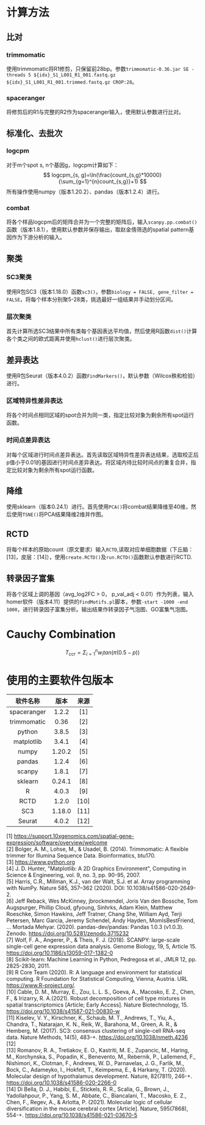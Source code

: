 # 计算方法
## 比对
### trimmomatic
使用trimmomatic将R1修剪，只保留前28bp。参数`trimmomatic-0.36.jar SE -threads 5 ${idx}_S1_L001_R1_001.fastq.gz ${idx}_S1_L001_R1_001.trimmed.fastq.gz CROP:28`。
### spaceranger
将修剪后的R1与完整的R2作为spaceranger输入，使用默认参数进行比对。

## 标准化、去批次  
### logcpm
对于m个spot s, n个基因g，logcpm计算如下：
$$ logcpm_{s, g}=\ln(\frac{count_{s,g}*10000}{\sum_{g=1}^{n}count_{s,g}}+1) $$
所有操作使用numpy（版本1.20.2）、pandas（版本1.2.4）进行。
### combat
将各个样品logcpm后的矩阵合并为一个完整的矩阵后，输入`scanpy.pp.combat()`函数（版本1.8.1），使用默认参数并保存输出，取赵金倩筛选的spatial pattern基因作为下游分析的输入。

## 聚类
### SC3聚类
使用R包SC3（版本1.18.0）函数`sc3()`，参数`biology = FALSE, gene_filter = FALSE`，将每个样本分别聚5-28类，挑选最好一组结果并手动划分区间。
### 层次聚类
首先计算所选SC3结果中所有类每个基因表达平均值，然后使用R函数`dist()`计算各个类之间的欧式距离并使用`hclust()`进行层次聚类。

## 差异表达
使用R包Seurat（版本4.0.2）函数`FindMarkers()`，默认参数（Wilcox秩和检验）进行。
### 区域特异性差异表达
将各个时间点相同区域的spot合并为同一类，指定比较对象为剩余所有spot运行函数。
### 时间点差异表达
对每个区域进行时间点差异表达。首先读取区域特异性差异表达结果，选取校正后p值小于0.01的基因进行时间点差异表达。将区域内待比较时间点的重复合并，指定比较对象为剩余所有spot运行函数。

## 降维
使用sklearn（版本0.24.1）进行。首先使用`PCA()`将combat结果降维至40维，然后使用`TSNE()`将PCA结果降维2维并作图。

## RCTD
将每个样本的原始count（原文要求）输入`RCTD`,读取对应单细胞数据（下丘脑：[13]，皮层：[14]），使用`create.RCTD()`及`run.RCTD()`函数默认参数进行RCTD.

## 转录因子富集
将各个区域上调的基因（avg_log2FC > 0， p_val_adj < 0.01）作为列表，输入homer软件（版本4.11）提供的`findMotifs.pl`脚本，参数`-start -1000 -end 1000`，进行转录因子富集分析。输出结果作转录因子气泡图、GO富集气泡图。  

# Cauchy Combination
$$ T_{ccr} = \Sigma_{i=1}^{n}w_{i}tan(\pi(0.5-p)) $$

# 使用的主要软件包版本
|   软件名称   |  版本  | 来源  |
| :---------: | :----: | :---: |
| spaceranger | 1.2.2  |  [1]  |
| trimmomatic |  0.36  |  [2]  |
|   python    | 3.8.5  |  [3]  |
| matplotlib  | 3.4.1  |  [4]  |
|    numpy    | 1.20.2 |  [5]  |
|   pandas    | 1.2.4  |  [6]  |
|   scanpy    | 1.8.1  |  [7]  |
|   sklearn   | 0.24.1 |  [8]  |
|      R      | 4.0.3  |  [9]  |
|    RCTD     | 1.2.0  | [10]  |
|     SC3     | 1.18.0 | [11]  |
|   Seurat    | 4.0.2  | [12]  |

[1] https://support.10xgenomics.com/spatial-gene-expression/software/overview/welcome  
[2] Bolger, A. M., Lohse, M., & Usadel, B. (2014). Trimmomatic: A flexible trimmer for Illumina Sequence Data. Bioinformatics, btu170.  
[3] https://www.python.org  
[4] J. D. Hunter, "Matplotlib: A 2D Graphics Environment", Computing in Science & Engineering, vol. 9, no. 3, pp. 90-95, 2007.  
[5] Harris, C.R., Millman, K.J., van der Walt, S.J. et al. Array programming with NumPy. Nature 585, 357–362 (2020). DOI: 10.1038/s41586-020-2649-2.   
[6] Jeff Reback, Wes McKinney, jbrockmendel, Joris Van den Bossche, Tom Augspurger, Phillip Cloud, gfyoung, Sinhrks, Adam Klein, Matthew Roeschke, Simon Hawkins, Jeff Tratner, Chang She, William Ayd, Terji Petersen, Marc Garcia, Jeremy Schendel, Andy Hayden, MomIsBestFriend, … Mortada Mehyar. (2020). pandas-dev/pandas: Pandas 1.0.3 (v1.0.3). Zenodo. https://doi.org/10.5281/zenodo.3715232  
[7] Wolf, F. A., Angerer, P., & Theis, F. J. (2018). SCANPY: large-scale single-cell gene expression data analysis. Genome Biology, 19, 5, Article 15. https://doi.org/10.1186/s13059-017-1382-0  
[8] Scikit-learn: Machine Learning in Python, Pedregosa et al., JMLR 12, pp. 2825-2830, 2011.  
[9] R Core Team (2020). R: A language and environment for statistical computing. R Foundation for Statistical Computing, Vienna, Austria. URL https://www.R-project.org/.  
[10] Cable, D. M., Murray, E., Zou, L. L. S., Goeva, A., Macosko, E. Z., Chen, F., & Irizarry, R. A.(2021). Robust decomposition of cell type mixtures in spatial transcriptomics [Article; Early Access]. Nature Biotechnology, 15. https://doi.org/10.1038/s41587-021-00830-w  
[11] Kiselev, V. Y., Kirschner, K., Schaub, M. T., Andrews, T., Yiu, A., Chandra, T., Natarajan, K. N., Reik, W., Barahona, M., Green, A. R., & Hemberg, M. (2017). SC3: consensus clustering of single-cell RNA-seq data. Nature Methods, 14(5), 483-+. https://doi.org/10.1038/nmeth.4236
[12]  
[13] Romanov, R. A., Tretiakov, E. O., Kastriti, M. E., Zupancic, M., Haring, M., Korchynska, S., Popadin, K., Benevento, M., Rebernik, P., Lallemend, F., Nishimori, K., Clotman, F., Andrews, W. D., Parnavelas, J. G., Farlik, M., Bock, C., Adameyko, I., Hokfelt, T., Keimpema, E., & Harkany, T. (2020). Molecular design of hypothalamus development. Nature, 82(7811), 246-+. https://doi.org/10.1038/s41586-020-2266-0  
[14] Di Bella, D. J., Habibi, E., Stickels, R. R., Scalia, G., Brown, J., Yadollahpour, P., Yang, S. M., Abbate, C., Biancalani, T., Macosko, E. Z., Chen, F., Regev, A., & Arlotta, P. (2021). Molecular logic of cellular diversification in the mouse cerebral cortex [Article]. Nature, 595(7868), 554-+. https://doi.org/10.1038/s41586-021-03670-5
